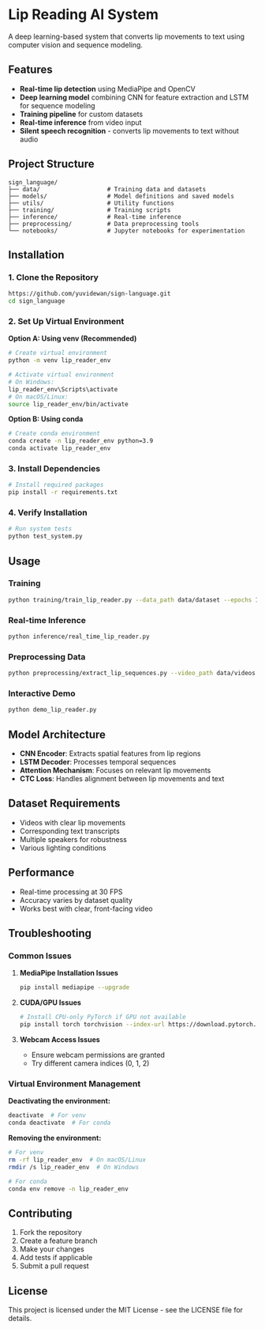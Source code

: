 # Lip Reading AI System

A deep learning-based system that converts lip movements to text using computer vision and sequence modeling.

## Features

- **Real-time lip detection** using MediaPipe and OpenCV
- **Deep learning model** combining CNN for feature extraction and LSTM for sequence modeling
- **Training pipeline** for custom datasets
- **Real-time inference** from video input
- **Silent speech recognition** - converts lip movements to text without audio

## Project Structure

```
sign_language/
├── data/                   # Training data and datasets
├── models/                 # Model definitions and saved models
├── utils/                  # Utility functions
├── training/               # Training scripts
├── inference/              # Real-time inference
├── preprocessing/          # Data preprocessing tools
└── notebooks/              # Jupyter notebooks for experimentation
```

## Installation

### 1. Clone the Repository
```bash
https://github.com/yuvidewan/sign-language.git
cd sign_language
```

### 2. Set Up Virtual Environment

**Option A: Using venv (Recommended)**
```bash
# Create virtual environment
python -m venv lip_reader_env

# Activate virtual environment
# On Windows:
lip_reader_env\Scripts\activate
# On macOS/Linux:
source lip_reader_env/bin/activate
```

**Option B: Using conda**
```bash
# Create conda environment
conda create -n lip_reader_env python=3.9
conda activate lip_reader_env
```

### 3. Install Dependencies
```bash
# Install required packages
pip install -r requirements.txt
```

### 4. Verify Installation
```bash
# Run system tests
python test_system.py
```

## Usage

### Training
```bash
python training/train_lip_reader.py --data_path data/dataset --epochs 100
```

### Real-time Inference
```bash
python inference/real_time_lip_reader.py
```

### Preprocessing Data
```bash
python preprocessing/extract_lip_sequences.py --video_path data/videos --output_path data/processed
```

### Interactive Demo
```bash
python demo_lip_reader.py
```

## Model Architecture

- **CNN Encoder**: Extracts spatial features from lip regions
- **LSTM Decoder**: Processes temporal sequences
- **Attention Mechanism**: Focuses on relevant lip movements
- **CTC Loss**: Handles alignment between lip movements and text

## Dataset Requirements

- Videos with clear lip movements
- Corresponding text transcripts
- Multiple speakers for robustness
- Various lighting conditions

## Performance

- Real-time processing at 30 FPS
- Accuracy varies by dataset quality
- Works best with clear, front-facing video

## Troubleshooting

### Common Issues

1. **MediaPipe Installation Issues**
   ```bash
   pip install mediapipe --upgrade
   ```

2. **CUDA/GPU Issues**
   ```bash
   # Install CPU-only PyTorch if GPU not available
   pip install torch torchvision --index-url https://download.pytorch.org/whl/cpu
   ```

3. **Webcam Access Issues**
   - Ensure webcam permissions are granted
   - Try different camera indices (0, 1, 2)

### Virtual Environment Management

**Deactivating the environment:**
```bash
deactivate  # For venv
conda deactivate  # For conda
```

**Removing the environment:**
```bash
# For venv
rm -rf lip_reader_env  # On macOS/Linux
rmdir /s lip_reader_env  # On Windows

# For conda
conda env remove -n lip_reader_env
```

## Contributing

1. Fork the repository
2. Create a feature branch
3. Make your changes
4. Add tests if applicable
5. Submit a pull request

## License

This project is licensed under the MIT License - see the LICENSE file for details. 